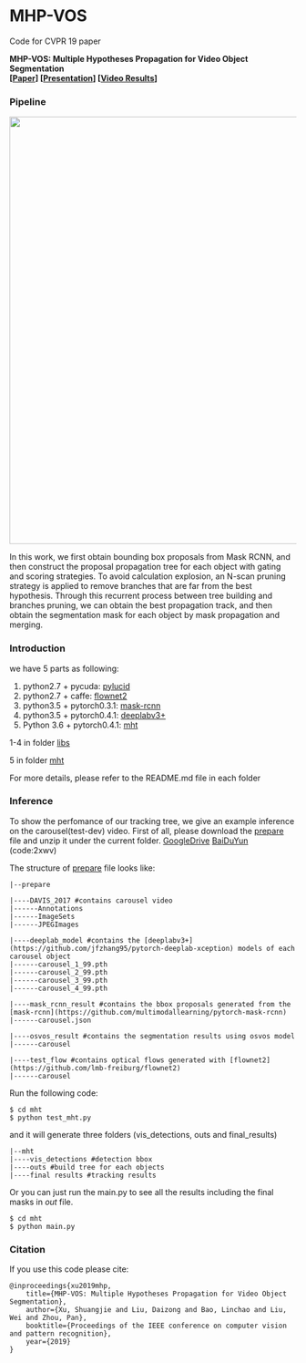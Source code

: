 # MHP-VOS
Code for CVPR 19 paper

**MHP-VOS: Multiple Hypotheses Propagation for Video Object Segmentation** <br />
**[[Paper](https://arxiv.org/abs/1904.08141)] [[Presentation](https://youtu.be/mnz6L5zpn5Q)] [[Video Results](https://youtu.be/69Z4olPnAxE)]** <br />

### Pipeline
<div align="center">
  <img src="res/pipeline.png" width="750px" />
</div>

In this work, we first obtain bounding box proposals from Mask RCNN, and then construct the proposal propagation tree for each object with gating and scoring strategies. To avoid calculation explosion, an N-scan pruning strategy is applied to remove branches that are far from the best hypothesis. Through this recurrent process between tree building and branches pruning, we can obtain the best propagation track, and then obtain the segmentation mask for each object by mask propagation and merging.

### Introduction
we have 5 parts as following:
1. python2.7 + pycuda: [pylucid](https://github.com/yelantingfeng/pyLucid)
2. python2.7 + caffe: [flownet2](https://github.com/lmb-freiburg/flownet2)
3. python3.5 + pytorch0.3.1: [mask-rcnn](https://github.com/multimodallearning/pytorch-mask-rcnn)
4. python3.5 + pytorch0.4.1: [deeplabv3+](https://github.com/jfzhang95/pytorch-deeplab-xception)
5. Python 3.6 + pytorch0.4.1: [mht](./mht)

1-4 in folder [libs](./libs)

5 in folder [mht](./mht)

For more details, please refer to the README.md file in each folder

### Inference 
To show the perfomance of our tracking tree, we give an example inference on the carousel(test-dev) video.
First of all, please download the [prepare](./prepare) file and unzip it under the current folder. [GoogleDrive](https://drive.google.com/open?id=1kHTmaNarpWftKoFktK7qazLyJX0ezaz2) [BaiDuYun](https://pan.baidu.com/s/1b4g6kaRlccQh7oLYT76-fw) (code:2xwv)

The structure of [prepare](./prepare) file looks like:

```
|--prepare

|----DAVIS_2017 #contains carousel video
|------Annotations
|------ImageSets
|------JPEGImages

|----deeplab_model #contains the [deeplabv3+](https://github.com/jfzhang95/pytorch-deeplab-xception) models of each carousel object
|------carousel_1_99.pth
|------carousel_2_99.pth
|------carousel_3_99.pth
|------carousel_4_99.pth

|----mask_rcnn_result #contains the bbox proposals generated from the [mask-rcnn](https://github.com/multimodallearning/pytorch-mask-rcnn)
|------carousel.json

|----osvos_result #contains the segmentation results using osvos model
|------carousel

|----test_flow #contains optical flows generated with [flownet2](https://github.com/lmb-freiburg/flownet2)
|------carousel
```

Run the following code:

    $ cd mht
    $ python test_mht.py

and it will generate three folders (vis_detections, outs and final_results)
```
|--mht
|----vis_detections #detection bbox
|----outs #build tree for each objects
|----final results #tracking results
```

Or you can just run the main.py to see all the results including the final masks in $out$ file.

    $ cd mht
    $ python main.py

### Citation
If you use this code please cite:

```
@inproceedings{xu2019mhp,
    title={MHP-VOS: Multiple Hypotheses Propagation for Video Object Segmentation},
    author={Xu, Shuangjie and Liu, Daizong and Bao, Linchao and Liu, Wei and Zhou, Pan},
    booktitle={Proceedings of the IEEE conference on computer vision and pattern recognition},
    year={2019}
}
```
